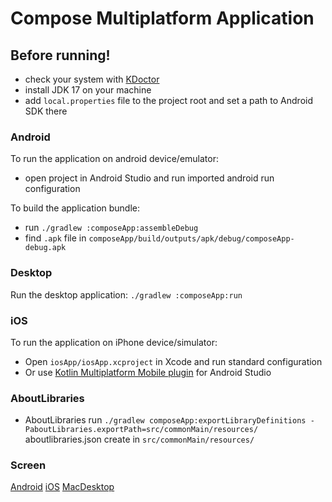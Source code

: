 # Compose Multiplatform Application

## Before running!

- check your system with [KDoctor](https://github.com/Kotlin/kdoctor)
- install JDK 17 on your machine
- add `local.properties` file to the project root and set a path to Android SDK there

### Android

To run the application on android device/emulator:

- open project in Android Studio and run imported android run configuration

To build the application bundle:

- run `./gradlew :composeApp:assembleDebug`
- find `.apk` file in `composeApp/build/outputs/apk/debug/composeApp-debug.apk`

### Desktop

Run the desktop application: `./gradlew :composeApp:run`

### iOS

To run the application on iPhone device/simulator:

- Open `iosApp/iosApp.xcproject` in Xcode and run standard configuration
- Or
  use [Kotlin Multiplatform Mobile plugin](https://plugins.jetbrains.com/plugin/14936-kotlin-multiplatform-mobile)
  for Android Studio

### AboutLibraries

- AboutLibraries
  run  `./gradlew composeApp:exportLibraryDefinitions -PaboutLibraries.exportPath=src/commonMain/resources/`
  aboutlibraries.json create in `src/commonMain/resources/`

### Screen

[Android](composeApp/screen/android_app.png)
[iOS](composeApp/screen/ios_app.png)
[MacDesktop](composeApp/screen/mac_desktop.png)
